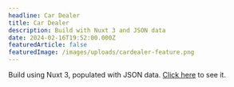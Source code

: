 ```yaml
---
headline: Car Dealer
title: Car Dealer
description: Build with Nuxt 3 and JSON data
date: 2024-02-16T19:52:00.000Z
featuredArticle: false
featuredImage: /images/uploads/cardealer-feature.png
---
```


Build using Nuxt 3, populated with JSON data. [Click here](/cars) to see it.
